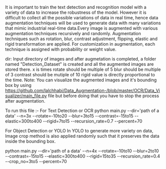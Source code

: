 
It is important to train the text detection and recognition model with a variety of data to increase the robustness of the model. However it is difficult to collect all the possible variations 
of data in real time, hence data augmentation techniques will be used to generate data with many variations that mimic industrial real-time data.Every image is augmented with various augmentation 
techniques recursively and randomly. Augmentation techniques such as rotation, blur, contrast adjustment, flipping, elastic and rigid transformation are applied. For customization in augmentation, 
each technique is assigned with probability or weight value.

dir: Input directory of images and after augmetation is completed, a folder named "Detection_Dataset" is created and all the augmented images are stored there.
x is times
rotate should be multiple of 5
blur should be multiple of 3
contrast should be mutiple of 10
rigid value is directly proportional to the time.
Note: You can visualize the augmented images and it's bounding box by using https://github.com/lalchhabi/Data_Augmentation-/blob/master/OCR/Data_Visualizer/main_file.py file but before doing that you have to stop the process after augmentation.

To run this file :-
For Text Detection or OCR
python main.py --dir='path of a data' --n=3x --rotate=-10to20 --blur=3to15 --contrast=-15to15 --elastic=300to400 --rigid=7to15 --recursion_rate=0.7 --percent=70 

For Object Detection or YOLO
In YOLO to generate more variety on data, Image crop method is also applied randomly such that it preserves the data inside the bounding box.

python main.py --dir='path of a data' --n=4x --rotate=-10to10 --blur=2to10 --contrast=-15to15 --elastic=300to400 --rigid=15to35 --recursion_rate=0.4 --crop_no=3to5 --percent=70


